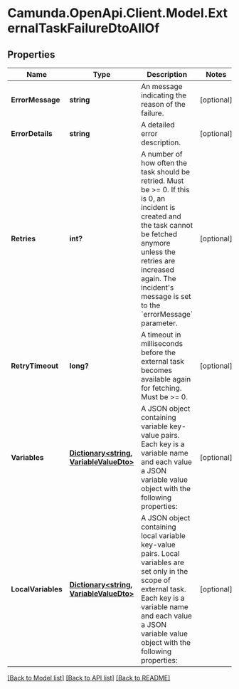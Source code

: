 # Camunda.OpenApi.Client.Model.ExternalTaskFailureDtoAllOf

## Properties

Name | Type | Description | Notes
------------ | ------------- | ------------- | -------------
**ErrorMessage** | **string** | An message indicating the reason of the failure. | [optional] 
**ErrorDetails** | **string** | A detailed error description. | [optional] 
**Retries** | **int?** | A number of how often the task should be retried. Must be &gt;&#x3D; 0. If this is 0, an incident is created and the task cannot be fetched anymore unless the retries are increased again. The incident&#39;s message is set to the &#x60;errorMessage&#x60; parameter. | [optional] 
**RetryTimeout** | **long?** | A timeout in milliseconds before the external task becomes available again for fetching. Must be &gt;&#x3D; 0. | [optional] 
**Variables** | [**Dictionary&lt;string, VariableValueDto&gt;**](VariableValueDto.md) | A JSON object containing variable key-value pairs. Each key is a variable name and each value a JSON variable value object with the following properties: | [optional] 
**LocalVariables** | [**Dictionary&lt;string, VariableValueDto&gt;**](VariableValueDto.md) | A JSON object containing local variable key-value pairs. Local variables are set only in the scope of external task. Each key is a variable name and each value a JSON variable value object with the following properties: | [optional] 

[[Back to Model list]](../README.md#documentation-for-models) [[Back to API list]](../README.md#documentation-for-api-endpoints) [[Back to README]](../README.md)

